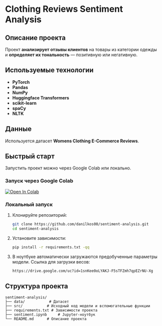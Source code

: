 # Clothing Reviews Sentiment Analysis

## Описание проекта
Проект **анализирует отзывы клиентов** на товары из категории одежды и **определяет их тональность** — позитивную или негативную.

## Используемые технологии
- **PyTorch**
- **Pandas**
- **NumPy**
- **Huggingface Transformers**
- **scikit-learn**
- **spaCy**
- **NLTK**

## Данные
Используется датасет **Womens Clothing E-Commerce Reviews**.

## Быстрый старт

Запустить проект можно через Google Colab или локально.

### Запуск через Google Colab
[![Open In Colab](https://colab.research.google.com/assets/colab-badge.svg)](https://colab.research.google.com/github/danilkos00/sentiment-analysis/blob/main/sentiment.ipynb)

### Локальный запуск

1. Клонируйте репозиторий:
   ```bash
   git clone https://github.com/danilkos00/sentiment-analysis.git
   cd sentiment-analysis

2. Установите зависимости:
    ```bash
    pip install -r requirements.txt -qq

3. В ноутбуке автоматически загружаются предобученные параметры модели. Ссылка для загрузки весов: 
    ```bash
    https://drive.google.com/uc?id=1snKee0oLYAKJ-F5sTFZmh7qpEZrNU-Xg

## Структура проекта
    sentiment-analysis/
    ├── data/           # Датасет
    ├── src/           # Исходный код модели и вспомогательные функции
    ├── requirements.txt # Зависимости проекта
    ├── sentiment.ipynb     # Jupyter-ноутбук
    └── README.md      # Описание проекта

